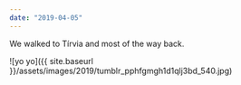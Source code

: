 ```yaml
---
date: "2019-04-05"
---
```


We walked to Tírvia and most of the way back.

![yo yo]({{ site.baseurl }}/assets/images/2019/tumblr_pphfgmgh1d1qlj3bd_540.jpg)
